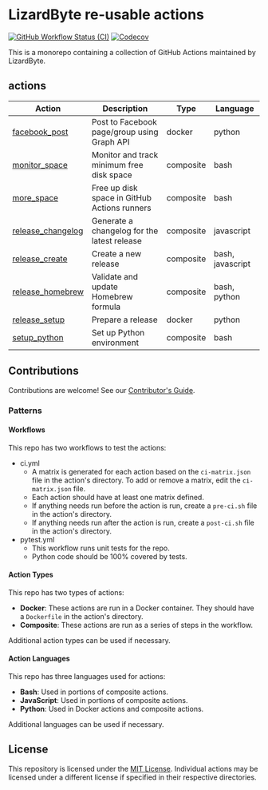 # LizardByte re-usable actions

[![GitHub Workflow Status (CI)](https://img.shields.io/github/actions/workflow/status/lizardbyte/actions/ci.yml.svg?branch=master&label=CI%20build&logo=github&style=for-the-badge)](https://github.com/LizardByte/actions/actions/workflows/ci.yml?query=branch%3Amaster)
[![Codecov](https://img.shields.io/codecov/c/gh/LizardByte/actions.svg?token=GQm8qlXRaw&style=for-the-badge&logo=codecov&label=codecov)](https://app.codecov.io/gh/LizardByte/actions)

This is a monorepo containing a collection of GitHub Actions maintained by LizardByte.

## actions

| Action                                                | Description                                  | Type      | Language         |
|-------------------------------------------------------|----------------------------------------------|-----------|------------------|
| [facebook_post](actions/facebook_post#readme)         | Post to Facebook page/group using Graph API  | docker    | python           |
| [monitor_space](actions/monitor_space#readme)         | Monitor and track minimum free disk space    | composite | bash             |
| [more_space](actions/more_space#readme)               | Free up disk space in GitHub Actions runners | composite | bash             |
| [release_changelog](actions/release_changelog#readme) | Generate a changelog for the latest release  | composite | javascript       |
| [release_create](actions/release_create#readme)       | Create a new release                         | composite | bash, javascript |
| [release_homebrew](actions/release_homebrew#readme)   | Validate and update Homebrew formula         | composite | bash, python     |
| [release_setup](actions/release_setup#readme)         | Prepare a release                            | docker    | python           |
| [setup_python](actions/setup_python#readme)           | Set up Python environment                    | composite | bash             |

## Contributions

Contributions are welcome!
See our [Contributor's Guide](https://docs.lizardbyte.dev/latest/developers/code_of_conduct.html).

### Patterns

#### Workflows

This repo has two workflows to test the actions:

- ci.yml
  - A matrix is generated for each action based on the `ci-matrix.json` file in the action's directory. To add or remove
    a matrix, edit the `ci-matrix.json` file.
  - Each action should have at least one matrix defined.
  - If anything needs run before the action is run, create a `pre-ci.sh` file in the action's directory.
  - If anything needs run after the action is run, create a `post-ci.sh` file in the action's directory.
- pytest.yml
  - This workflow runs unit tests for the repo.
  - Python code should be 100% covered by tests.

#### Action Types

This repo has two types of actions:

- **Docker**: These actions are run in a Docker container. They should have a `Dockerfile` in the action's directory.
- **Composite**: These actions are run as a series of steps in the workflow.

Additional action types can be used if necessary.

#### Action Languages

This repo has three languages used for actions:
- **Bash**: Used in portions of composite actions.
- **JavaScript**: Used in portions of composite actions.
- **Python**: Used in Docker actions and composite actions.

Additional languages can be used if necessary.

## License

This repository is licensed under the [MIT License](LICENSE). Individual actions may be licensed under a different
license if specified in their respective directories.
